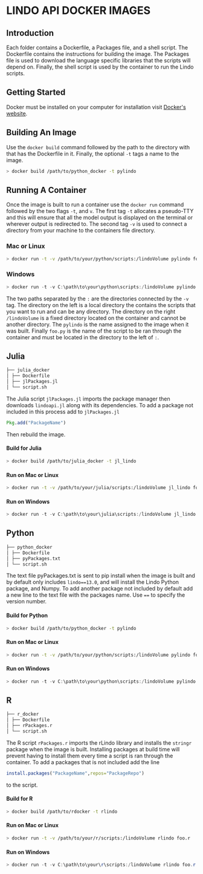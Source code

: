 ﻿# LINDO API DOCKER IMAGES


## Introduction
Each folder contains a Dockerfile, a Packages file, and a shell script. The Dockerfile contains the instructions for building the image. The Packages file is used to download the language specific libraries that the scripts will depend on. Finally, the shell script is used by the container to run the Lindo scripts.

##  Getting Started
Docker must be installed on your computer for installation 
visit [Docker's website](https://docs.docker.com/get-docker/).

## Building An Image

Use the `docker build` command followed by the path to the directory with that has the Dockerfile in it. Finally, the optional `-t` tags a name to the image.
```bash
> docker build /path/to/python_docker -t pylindo
```

## Running A Container 

Once the image is built to run a container use the `docker run` command followed by the two flags `-t`, and `v`. The first tag `-t` allocates a pseudo-TTY and this will ensure that all the model output is displayed on the terminal or wherever output is redirected to. The second tag `-v` is used to connect a directory from your machine to the containers file directory. 

### Mac or Linux
``` bash
> docker run -t -v /path/to/your/python/scripts:/lindoVolume pylindo foo.py
```    

### Windows
``` powershell
> docker run -t -v C:\path\to\your\python\scripts:/lindoVolume pylindo foo.py
```    

The two paths separated by the `:` are the directories connected by the `-v` tag. The directory on the left is a local directory the contains the scripts that you want to run and can be any directory. The directory on the right `/lindoVolume` is a fixed directory located on the container and cannot be another directory. The `pylindo` is the name assigned to the image when it was built. Finally `foo.py` is the name of the script to be ran through the container and must be located in the directory to the left of `:`.

## Julia

``` bash
├── julia_docker
│ ├── Dockerfile
│ ├── jlPackages.jl
│ └── script.sh
```

The Julia script `jlPackages.jl` imports the package manager then downloads `lindoapi.jl` along with its dependencies. To add a package not included in this process add to `jlPackages.jl` 
```julia
Pkg.add("PackageName")
```
Then rebuild the image.

#### Build for Julia
```bash
> docker build /path/to/julia_docker -t jl_lindo
```

#### Run on Mac or Linux
``` bash
> docker run -t -v /path/to/your/julia/scripts:/lindoVolume jl_lindo foo.jl
```    

#### Run on Windows
``` powershell
> docker run -t -v C:\path\to\your\julia\scripts:/lindoVolume jl_lindo foo.jl
```  

## Python 

``` bash
├── python_docker
│ ├── Dockerfile
│ ├── pyPackages.txt
│ └── script.sh
```

The text file pyPackages.txt is sent to pip install when the image is built and by default only includes `lindo==13.0`, and will install the Lindo Python package, and Numpy. To add another package not included by default add a new line to the text file with the packages name. Use `==` to specify the version number.

#### Build for Python
```bash
> docker build /path/to/python_docker -t pylindo
```

#### Run on Mac or Linux
``` bash
> docker run -t -v /path/to/your/python/scripts:/lindoVolume pylindo foo.py
```    

#### Run on Windows
``` powershell
> docker run -t -v C:\path\to\your\python\scripts:/lindoVolume pylindo foo.py
```  

## R 

``` bash
├── r_docker
│ ├── Dockerfile
│ ├── rPackages.r
│ └── script.sh
```

The R script `rPackages.r` imports the rLindo library and installs the `stringr` package when the image is built. Installing packages at build time will prevent having to install them every time a script is ran through the container. To add a packages that is not included add the line
```R
install.packages("PackageName",repos="PackageRepo")
```
to the script.

#### Build for R
```bash
> docker build /path/to/rdocker -t rlindo
```

#### Run on Mac or Linux
``` bash
> docker run -t -v /path/to/your/r/scripts:/lindoVolume rlindo foo.r
```    

#### Run on Windows
``` powershell
> docker run -t -v C:\path\to\your\r\scripts:/lindoVolume rlindo foo.r
```  
